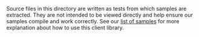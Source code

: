 Source files in this directory are written as tests from which samples are
extracted. They are not intended to be viewed directly and help ensure our samples
compile and work correctly. See our [list of samples](https://github.com/Azure/azure-sdk-for-net/tree/main/sdk/cognitiveservices/Azure.AI.Speech.Transcription/samples) for more explanation about how to use this client library.
